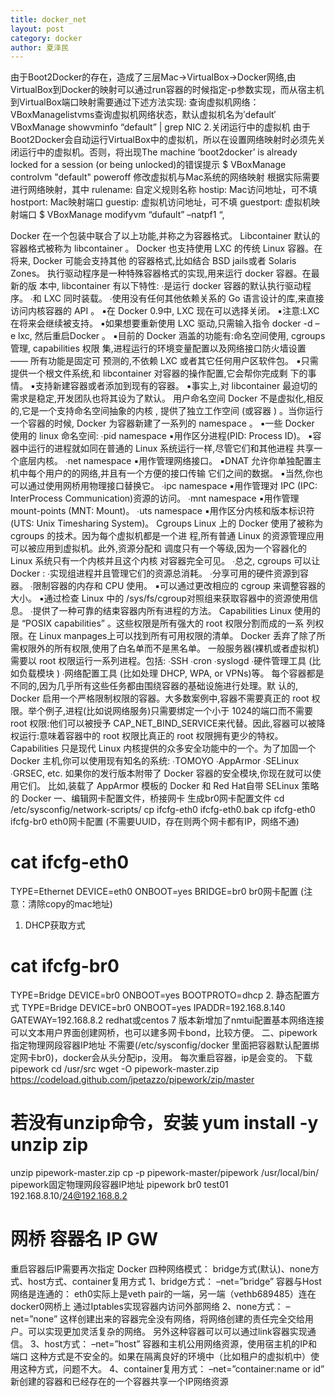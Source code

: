 ```yaml
---
title: docker_net
layout: post
category: docker
author: 夏泽民
---
```

由于Boot2Docker的存在，造成了三层Mac->VirtualBox->Docker网络,由VirtualBox到Docker的映射可以通过run容器的时候指定-p参数实现，而从宿主机到VirtualBox端口映射需要通过下述方法实现:
查询虚拟机网络： 
VBoxManagelistvms查询虚拟机网络状态，默认虚拟机名为′default′ VBoxManage showvminfo “default” | grep NIC 
2.关闭运行中的虚拟机 
由于Boot2Docker会自动运行VirtualBox中的虚拟机，所以在设置网络映射时必须先关闭运行中的虚拟机。否则，将出现The machine ‘boot2docker’ is already locked for a session (or being unlocked)的错误提示
$ VBoxManage controlvm "default" poweroff
修改虚拟机与Mac系统的网络映射 
根据实际需要进行网络映射，其中
rulename: 自定义规则名称
hostip: Mac访问地址，可不填
hostport: Mac映射端口
guestip: 虚拟机访问地址，可不填
guestport: 虚拟机映射端口
$ VBoxManage modifyvm “dufault” –natpf1 “,

Docker 在一个包装中联合了以上功能,并称之为容器格式。
Libcontainer
默认的容器格式被称为 libcontainer 。
Docker 也支持使用 LXC 的传统 Linux 容器。在将来, Docker 可能会支持其他 的容器格式,比如结合 BSD jails或者 Solaris Zones。
执行驱动程序是一种特殊容器格式的实现,用来运行 docker 容器。在最新的版 本中, libcontainer 有以下特性:
∙是运行 docker 容器的默认执行驱动程序。
∙和 LXC 同时装载。
∙使用没有任何其他依赖关系的 Go 语言设计的库,来直接访问内核容器的 API 。 ▪在 Docker 0.9中, LXC 现在可以选择关闭。
▪注意:LXC 在将来会继续被支持。
▪如果想要重新使用 LXC 驱动,只需输入指令 docker -d – e lxc, 然后重启Docker 。
▪目前的 Docker 涵盖的功能有:命名空间使用, cgroups 管理, capabilities 权限 集,进程运行的环境变量配置以及网络接口防火墙设置 —— 所有功能是固定可 预测的,不依赖 LXC 或者其它任何用户区软件包。
▪只需提供一个根文件系统,和 libcontainer 对容器的操作配置,它会帮你完成剩 下的事情。
▪支持新建容器或者添加到现有的容器。
▪事实上,对 libcontainer 最迫切的需求是稳定,开发团队也将其设为了默认。
用户命名空间
Docker 不是虚拟化,相反的,它是一个支持命名空间抽象的内核 , 提供了独立工作空间 (或容器 ) 。当你运行一个容器的时候, Docker 为容器新建了一系列的 namespace 。
▪一些 Docker 使用的 linux 命名空间:
∙pid namespace
▪用作区分进程(PID: Process ID)。
▪容器中运行的进程就如同在普通的 Linux 系统运行一样,尽管它们和其他进程 共享一个底层内核。
∙net namespace
▪用作管理网络接口。
▪DNAT 允许你单独配置主机中每个用户的的网络,并且有一个方便的接口传输 它们之间的数据。
▪当然,你也可以通过使用网桥用物理接口替换它。
∙ipc namespace
▪用作管理对 IPC (IPC: InterProcess Communication)资源的访问。
∙mnt namespace
▪用作管理 mount-points (MNT: Mount)。
∙uts namespace
▪用作区分内核和版本标识符 (UTS: Unix Timesharing System)。
Cgroups
Linux 上的 Docker 使用了被称为 cgroups 的技术。因为每个虚拟机都是一个进 程,所有普通 Linux 的资源管理应用可以被应用到虚拟机。此外,资源分配和 调度只有一个等级,因为一个容器化的 Linux 系统只有一个内核并且这个内核 对容器完全可见。
∙总之, cgroups 可以让 Docker :
∙实现组进程并且管理它们的资源总消耗。
∙分享可用的硬件资源到容器。
∙限制容器的内存和 CPU 使用。
▪可以通过更改相应的 cgroup 来调整容器的大小。
▪通过检查 Linux 中的 /sys/fs/cgroup对照组来获取容器中的资源使用信息。 ∙提供了一种可靠的结束容器内所有进程的方法。
Capabilities
Linux 使用的是 “POSIX capabilities” 。这些权限是所有强大的 root 权限分割而成的一系 列权限。在 Linux manpages上可以找到所有可用权限的清单。 Docker 丢弃了除了所 需权限外的所有权限,使用了白名单而不是黑名单。
一般服务器(裸机或者虚拟机)需要以 root 权限运行一系列进程。包括:
∙SSH
∙cron
∙syslogd
∙硬件管理工具 (比如负载模块 )
∙网络配置工具 (比如处理 DHCP, WPA, or VPNs)等。
每个容器都是不同的,因为几乎所有这些任务都由围绕容器的基础设施进行处理。默 认的, Docker 启用一个严格限制权限的容器。大多数案例中,容器不需要真正的 root 权限。举个例子,进程(比如说网络服务)只需要绑定一个小于 1024的端口而不需要 root 权限:他们可以被授予 CAP_NET_BIND_SERVICE来代替。因此,容器可以被降 权运行:意味着容器中的 root 权限比真正的 root 权限拥有更少的特权。
Capabilities 只是现代 Linux 内核提供的众多安全功能中的一个。为了加固一个 Docker 主机,你可以使用现有知名的系统:
∙TOMOYO
∙AppArmor
∙SELinux
∙GRSEC, etc.
如果你的发行版本附带了 Docker 容器的安全模块,你现在就可以使用它们。 比如,装载了 AppArmor 模板的 Docker 和 Red Hat自带 SELinux 策略的 Docker 
一、编辑网卡配置文件，桥接网卡
生成br0网卡配置文件
cd /etc/sysconfig/network-scripts/
cp ifcfg-eth0  ifcfg-eth0.bak
cp ifcfg-eth0  ifcfg-br0
eth0网卡配置 (不需要UUID，存在则两个网卡都有IP，网络不通)
 # cat ifcfg-eth0
TYPE=Ethernet
DEVICE=eth0
ONBOOT=yes
BRIDGE=br0
br0网卡配置 (注意：清除copy的mac地址)
1. DHCP获取方式
 # cat ifcfg-br0
TYPE=Bridge
DEVICE=br0
ONBOOT=yes
BOOTPROTO=dhcp
2. 静态配置方式
TYPE=Bridge
DEVICE=br0
ONBOOT=yes
IPADDR=192.168.8.140
GATEWAY=192.168.8.2
redhat或centos 7 版本新增加了nmtui配置基本网络连接 
可以文本用户界面创建网桥，也可以建多网卡bond，比较方便。
二、pipework 指定物理网段容器IP地址
不需要(/etc/sysconfig/docker 里面把容器默认配置绑定网卡br0)，docker会从头分配ip，没用。 
每次重启容器，ip是会变的。
下载pipework
cd /usr/src
wget  -O pipework-master.zip https://codeload.github.com/jpetazzo/pipework/zip/master
 # 若没有unzip命令，安装 yum install -y unzip zip
unzip pipework-master.zip 
cp -p pipework-master/pipework /usr/local/bin/
pipework固定物理网段容器IP地址
pipework br0 test01 192.168.8.10/24@192.168.8.2
 #       网桥  容器名     IP           GW
重启容器后IP需要再次指定
Docker 四种网络模式：
bridge方式(默认)、none方式、host方式、container复用方式
1、bridge方式： –net=”bridge”
容器与Host网络是连通的： 
eth0实际上是veth pair的一端，另一端（vethb689485）连在docker0网桥上 
通过Iptables实现容器内访问外部网络
2、none方式： –net=”none” 
这样创建出来的容器完全没有网络，将网络创建的责任完全交给用户。可以实现更加灵活复杂的网络。 
另外这种容器可以可以通过link容器实现通信。
3、host方式： –net=”host” 
容器和主机公用网络资源，使用宿主机的IP和端口 
这种方式是不安全的。如果在隔离良好的环境中（比如租户的虚拟机中）使用这种方式，问题不大。
4、container复用方式： –net=”container:name or id” 
新创建的容器和已经存在的一个容器共享一个IP网络资源
<!-- more -->

